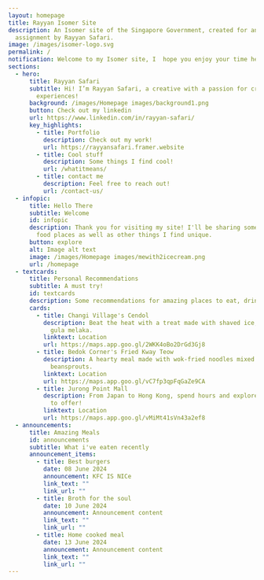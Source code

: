 ```yaml
---
layout: homepage
title: Rayyan Isomer Site
description: An Isomer site of the Singapore Government, created for an
  assignment by Rayyan Safari.
image: /images/isomer-logo.svg
permalink: /
notification: Welcome to my Isomer site, I  hope you enjoy your time here! :)
sections:
  - hero:
      title: Rayyan Safari
      subtitle: Hi! I’m Rayyan Safari, a creative with a passion for creating unique
        experiences!
      background: /images/Homepage images/background1.png
      button: Check out my linkedin
      url: https://www.linkedin.com/in/rayyan-safari/
      key_highlights:
        - title: Portfolio
          description: Check out my work!
          url: https://rayyansafari.framer.website
        - title: Cool stuff
          description: Some things I find cool!
          url: /whatitmeans/
        - title: contact me
          description: Feel free to reach out!
          url: /contact-us/
  - infopic:
      title: Hello There
      subtitle: Welcome
      id: infopic
      description: Thank you for visiting my site! I'll be sharing some interesting
        food places as well as other things I find unique.
      button: explore
      alt: Image alt text
      image: /images/Homepage images/mewith2icecream.png
      url: /homepage
  - textcards:
      title: Personal Recommendations
      subtitle: A must try!
      id: textcards
      description: Some recommendations for amazing places to eat, drink and spend time at.
      cards:
        - title: Changi Village's Cendol
          description: Beat the heat with a treat made with shaved ice, pandan jelly and
            gula melaka.
          linktext: Location
          url: https://maps.app.goo.gl/2WKK4oBo2DrGd3Gj8
        - title: Bedok Corner's Fried Kway Teow
          description: A hearty meal made with wok-fried noodles mixed with seafood and
            beansprouts.
          linktext: Location
          url: https://maps.app.goo.gl/vC7fp3qpFqGaZe9CA
        - title: Jurong Point Mall
          description: From Japan to Hong Kong, spend hours and explore what this mall has
            to offer!
          linktext: Location
          url: https://maps.app.goo.gl/vMiMt41sVn43a2ef8
  - announcements:
      title: Amazing Meals
      id: announcements
      subtitle: What i've eaten recently
      announcement_items:
        - title: Best burgers
          date: 08 June 2024
          announcement: KFC IS NICe
          link_text: ""
          link_url: ""
        - title: Broth for the soul
          date: 10 June 2024
          announcement: Announcement content
          link_text: ""
          link_url: ""
        - title: Home cooked meal
          date: 13 June 2024
          announcement: Announcement content
          link_text: ""
          link_url: ""
---
```

